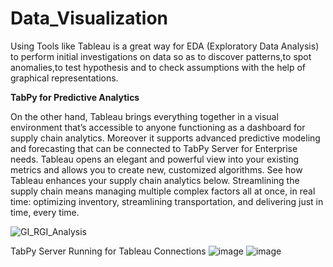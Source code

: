 # Data_Visualization

Using Tools like Tableau is a great way for EDA (Exploratory Data Analysis) to perform initial investigations on data so as to discover patterns,to spot anomalies,to test hypothesis and to check assumptions with the help of graphical representations.


**TabPy for Predictive Analytics**

On the other hand, Tableau brings everything together in a visual environment that’s accessible to anyone functioning as a dashboard for supply chain analytics. Moreover it supports advanced predictive modeling and forecasting that can be connected to TabPy Server for Enterprise needs. Tableau opens an elegant and powerful view into your existing metrics and allows you to create new, customized algorithms. See how Tableau enhances your supply chain analytics below. Streamlining the supply chain means managing multiple complex factors all at once, in real time: optimizing inventory, streamlining transportation, and delivering just in time, every time. 

![GI_RGI_Analysis](https://user-images.githubusercontent.com/32416129/126684043-f6c012da-d7ab-40fc-a0ef-569b3fa87033.gif)


TabPy Server Running for Tableau Connections
![image](https://user-images.githubusercontent.com/32416129/126685433-7d688362-10b4-4d1b-a205-3c9ac2cc3a7a.png)
![image](https://user-images.githubusercontent.com/32416129/126685662-6fd0d8f7-fb9b-4fee-a959-53c65d359c2a.png)


